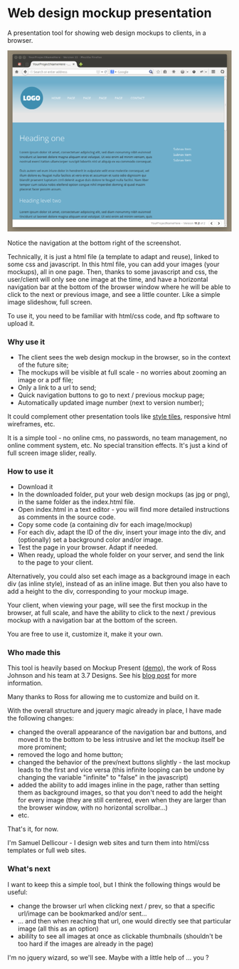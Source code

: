 # Web design mockup presentation

A presentation tool for showing web design mockups to clients, in a browser. 

![screenshot](assets/img/screenshot.png "Screenshot")

Notice the navigation at the bottom right of the screenshot.

Technically, it is just a html file (a template to adapt and reuse), linked to some css and javascript. In this html file, you can add your images (your mockups), all in one page. Then, thanks to some javascript and css, the user/client will only see one image at the time, and have a horizontal navigation bar at the bottom of the browser window where he will be able to click to the next or previous image, and see a little counter. Like a simple image slideshow, full screen.

To use it, you need to be familiar with html/css code, and ftp software to upload it.

### Why use it

- The client sees the web design mockup in the browser, so in the context of the future site;
- The mockups will be visible at full scale - no worries about zooming an image or a pdf file;
- Only a link to a url to send;
- Quick navigation buttons to go to next / previous mockup page;
- Automatically updated image number (next to version number);

It could complement other presentation tools like [style tiles](http://styletil.es/), responsive html wireframes, etc.

It is a simple tool - no online cms, no passwords, no team management, no online comment system, etc. No special transition effects. It's just a kind of full screen image slider, really.

### How to use it

- Download it
- In the downloaded folder, put your web design mockups (as jpg or png), in the same folder as the index.html file.
- Open index.html in a text editor - you will find more detailed instructions as comments in the source code.
- Copy some code (a containing div for each image/mockup)
- For each div, adapt the ID of the div, insert your image into the div, and (optionally) set a background color and/or image.
- Test the page in your browser. Adapt if needed.
- When ready, upload the whole folder on your server, and send the link to the page to your client.

Alternatively, you could also set each image as a background image in each div (as inline style), instead of as an inline image. But then you also have to add a height to the div, corresponding to your mockup image.

Your client, when viewing your page, will see the first mockup in the browser, at full scale, and have the ability to click to the next / previous mockup with a navigation bar at the bottom of the screen.

You are free to use it, customize it, make it your own.

### Who made this

This tool is heavily based on Mockup Present ([demo](http://workshop.3point7designs.com/mockup-present/)), the work of Ross Johnson and his team at 3.7 Designs. See his [blog post](http://3.7designs.co/blog/2009/08/mockup-present-a-tool-for-designers-and-developers/) for more information.

Many thanks to Ross for allowing me to customize and build on it. 

With the overall structure and  jquery magic already in place, I have made the following changes:

- changed the overall appearance of the navigation bar and buttons, and moved it to the bottom to be less intrusive and let the mockup itself be more prominent;
- removed the logo and home button;
- changed the behavior of the prev/next buttons slightly - the last mockup leads to the first and vice versa (this infinite looping can be undone by changing the variable "infinite" to "false" in the javascript)
- added the ability to add images inline in the page, rather than setting them as background images, so that you don't need to add the height for every image (they are still centered, even when they are larger than the browser window, with no horizontal scrollbar...)
-  etc.

That's it, for now.

I'm Samuel Dellicour - I design web sites and turn them into html/css templates or full web sites.

### What's next

I want to keep this a simple tool, but I think the following things would be useful:

- change the browser url when clicking next / prev, so that a specific url/image can be bookmarked and/or sent...
- ... and then when reaching that url, one would directly see that particular image (all this as an option)
- abililty to see all images at once as clickable thumbnails (shouldn't be too hard if the images are already in the page)

I'm no jquery wizard, so we'll see. Maybe with a little help of ... you ? 
